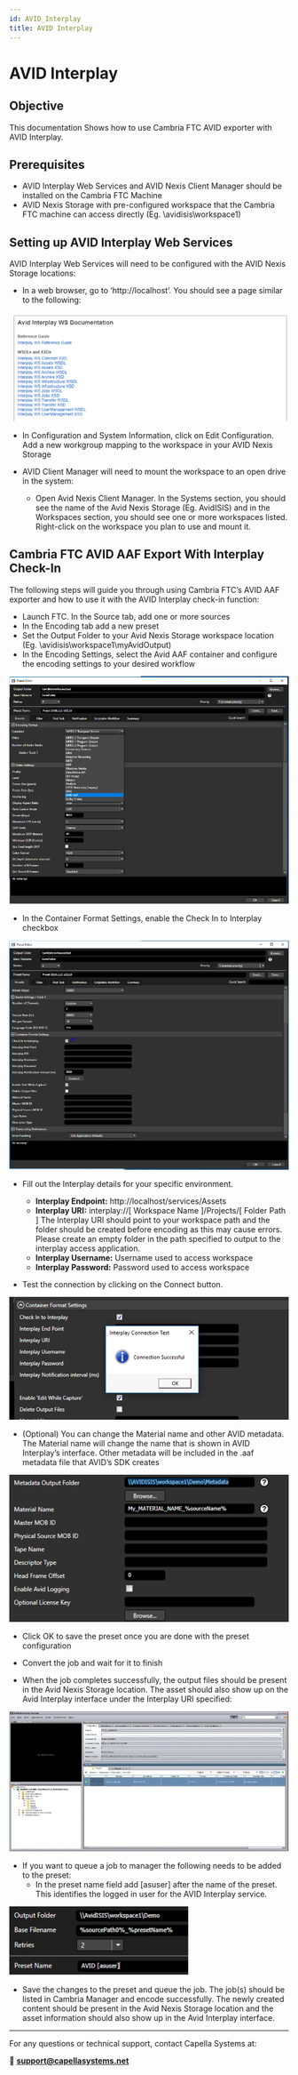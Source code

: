 ```yaml
--- 
id: AVID_Interplay
title: AVID Interplay
---
```


# AVID Interplay

## Objective

This documentation Shows how to use Cambria FTC AVID exporter with AVID Interplay.

## Prerequisites

* AVID Interplay Web Services and AVID Nexis Client Manager should be installed on the Cambria FTC Machine
* AVID Nexis Storage with pre-configured workspace that the Cambria FTC machine can access directly (Eg. \\avidisis\workspace1)


## Setting up AVID Interplay Web Services 
	
AVID Interplay Web Services will need to be configured with the AVID Nexis Storage locations:

* In a web browser, go to ‘http://localhost’. You should see a page similar to the following:

![](01_avid_interplay.png)

* In Configuration and System Information, click on Edit Configuration. Add a new workgroup mapping to the workspace in your AVID Nexis Storage

* AVID Client Manager will need to mount the workspace to an open drive in the system:
    * Open Avid Nexis Client Manager. In the Systems section, you should see the name of the Avid Nexis Storage (Eg. AvidISIS) and in the Workspaces section, you should see one or more workspaces listed. Right-click on the workspace you plan to use and mount it.

	
## Cambria FTC AVID AAF Export With Interplay Check-In

The following steps will guide you through using Cambria FTC’s AVID AAF exporter and how to use it with the AVID Interplay check-in function:

* Launch FTC. In the Source tab, add one or more sources
* In the Encoding tab add a new preset
* Set the Output Folder to your Avid Nexis Storage workspace location (Eg. \\avidisis\workspace1\myAvidOutput)
* In the Encoding Settings, select the Avid AAF container and configure the encoding settings to your desired workflow

![](02_preset_editor.png)

* In the Container Format Settings, enable the Check In to Interplay checkbox

	
![](03_preset_editor_checkin.png)

* Fill out the Interplay details for your specific environment. 
    * **Interplay Endpoint:** http://localhost/services/Assets
    * **Interplay URI:** interplay://[ Workspace Name ]/Projects/[ Folder Path ]  The Interplay URI should point to your workspace path and the folder should be created before encoding as this may cause errors. Please create an empty folder in the path specified to output to the interplay access application.
    * **Interplay Username:** Username used to access workspace
    * **Interplay Password:** Password used to access workspace

* Test the connection by clicking on the Connect button.


![](04_connection_test.png)

* (Optional) You can change the Material name and other AVID metadata. The Material name will change the name that is shown in AVID Interplay’s interface. Other metadata will be included in the .aaf metadata file that AVID’s SDK creates

![](05_metadata_output.png)

* Click OK to save the preset once you are done with the preset configuration

* Convert the job and wait for it to finish

* When the job completes successfully, the output files should be present in the Avid Nexis Storage location. The asset should also show up on the Avid Interplay interface under the Interplay URI specified:


![](06_interplay_access.png)


* If you want to queue a job to manager the following needs to be added to the preset:
    * In the preset name field add [asuser] after the name of the preset. This identifies the logged in user for the AVID Interplay service.


![](07_preset_field.png)

  * Save the changes to the preset and queue the job. The job(s) should be listed in Cambria Manager and encode successfully. The newly created content should be present in the Avid Nexis Storage location and the asset information should also show up in the Avid Interplay interface.
    
---

For any questions or technical support, contact Capella Systems at:

📧 **support@capellasystems.net**


